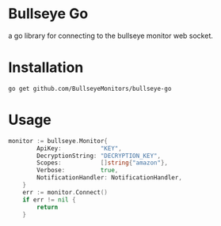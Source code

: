 
# Bullseye Go
a go library for connecting to the bullseye monitor web socket.

# Installation
```
go get github.com/BullseyeMonitors/bullseye-go
```

# Usage
```go
monitor := bullseye.Monitor{
		ApiKey:           "KEY",
		DecryptionString: "DECRYPTION_KEY",
		Scopes:           []string{"amazon"},
		Verbose:          true,
		NotificationHandler: NotificationHandler,
	}
	err := monitor.Connect()
	if err != nil {
		return
	}
```
